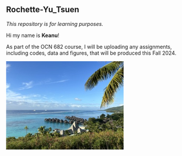 ## Rochette-Yu_Tsuen

_This repository is for learning purposes._

Hi my name is **Keanu**! 

As part of the OCN 682 course, I will be uploading any assignments, including codes, data and figures, that will be produced this Fall 2024.

![Moorea Viewpoint](Photos/moorea_view.jpeg)

